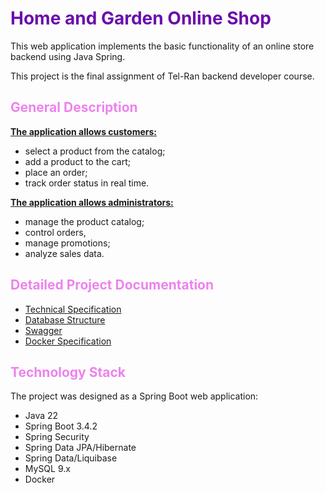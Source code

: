 # <span style="color:#6A0DAD;">Home and Garden Online Shop</span>
This web application implements the basic functionality of an online store backend using Java Spring.

This project is the final assignment of Tel-Ran backend developer course.


##  <span style="color:violet;">General Description</span>

**<u>The application allows customers:</u>**
- select a product from the catalog;
- add a product to the cart; 
- place an order;
- track order status in real time. 

**<u>The application allows administrators:</u>** 
- manage the product catalog;
- control orders, 
- manage promotions;
- analyze sales data.

 
## <span style="color:violet;">Detailed Project Documentation</span>
- [Technical Specification](docs/Specification.md)
- [Database Structure](docs/DB.png)
- [Swagger](http://localhost:8088/swagger-ui/index.html#/)
- [Docker Specification](docs/Docker.md)



## <span style="color:violet;">Technology Stack</span> 

The project was designed as a Spring Boot web application:
- Java 22
- Spring Boot 3.4.2
- Spring Security 
- Spring Data JPA/Hibernate
- Spring Data/Liquibase
- MySQL 9.x
- Docker

